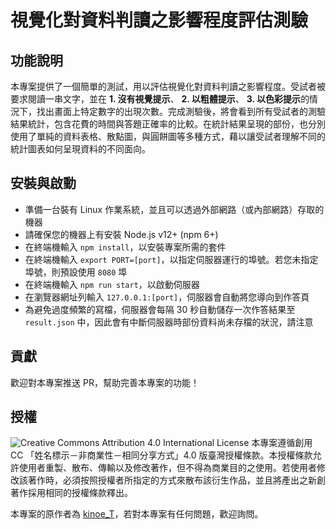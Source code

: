 # 視覺化對資料判讀之影響程度評估測驗

## 功能說明

本專案提供了一個簡單的測試，用以評估視覺化對資料判讀之影響程度。受試者被要求閱讀一串文字，並在 **1. 沒有視覺提示**、 **2. 以粗體提示**、 **3. 以色彩提示**的情況下，找出畫面上特定數字的出現次數。完成測驗後，將會看到所有受試者的測驗結果統計，包含花費的時間與答題正確率的比較。在統計結果呈現的部份，也分別使用了單純的資料表格、散點圖，與圓餅圖等多種方式，藉以讓受試者理解不同的統計圖表如何呈現資料的不同面向。

## 安裝與啟動

* 準備一台裝有 Linux 作業系統，並且可以透過外部網路（或內部網路）存取的機器
* 請確保您的機器上有安裝 Node.js v12+ (npm 6+)
* 在終端機輸入 `npm install`，以安裝專案所需的套件
* 在終端機輸入 `export PORT=[port]`，以指定伺服器運行的埠號。若您未指定埠號，則預設使用 `8080` 埠
* 在終端機輸入 `npm run start`，以啟動伺服器
* 在瀏覽器網址列輸入 `127.0.0.1:[port]`，伺服器會自動將您導向到作答頁
* 為避免過度頻繁的寫檔，伺服器會每隔 30 秒自動儲存一次作答結果至 `result.json` 中，因此會有中斷伺服器時部份資料尚未存檔的狀況，請注意

## 貢獻

歡迎對本專案推送 PR，幫助完善本專案的功能！

## 授權

![Creative Commons Attribution 4.0 International License](https://mirrors.creativecommons.org/presskit/buttons/88x31/png/by-nc-sa.png "CC BY NC SA")
本專案遵循創用 CC 「姓名標示－非商業性－相同分享方式」4.0 版臺灣授權條款。本授權條款允許使用者重製、散布、傳輸以及修改著作，但不得為商業目的之使用。若使用者修改該著作時，必須按照授權者所指定的方式來散布該衍生作品，並且將產出之新創著作採用相同的授權條款釋出。

本專案的原作者為 [kinoe_T](https://github.com/kaeteyaruyo)，若對本專案有任何問題，歡迎詢問。